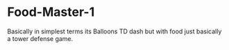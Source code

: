 # Food-Master-1
Basically in simplest terms its Balloons TD dash but with food just basically a tower defense game.

